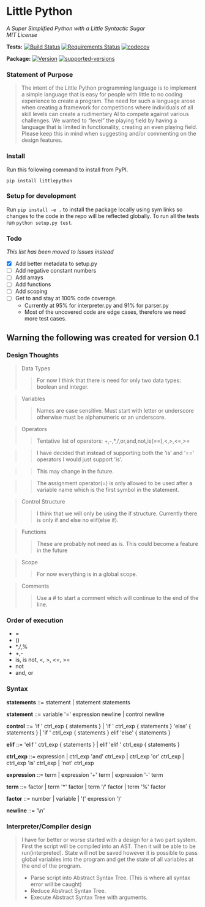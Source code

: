 # Little Python

*A Super Simplified Python with a Little Syntactic Sugar*  
*MIT License*

**Tests:** [![Build Status](https://travis-ci.org/derpferd/little-python.svg?branch=master)](https://travis-ci.org/derpferd/little-python)
[![Requirements Status](https://requires.io/github/derpferd/little-python/requirements.svg?branch=master)](https://requires.io/github/derpferd/little-python/requirements/?branch=master)
[![codecov](https://codecov.io/gh/DerPferd/little-python/branch/master/graph/badge.svg)](https://codecov.io/gh/DerPferd/little-python)

**Package:** [![Version](https://img.shields.io/pypi/v/littlepython.svg)](https://pypi.python.org/pypi/littlepython)
[![supported-versions](https://img.shields.io/pypi/pyversions/littlepython.svg)](https://pypi.python.org/pypi/littlepython)

### Statement of Purpose

> The intent of the Little Python programming language is to implement a simple language that is easy for people with little to no coding experience to create a program. The need for such a language arose when creating a framework for competitions  where individuals of all skill levels can create a rudimentary AI to compete against various challenges. We wanted to “level” the playing field by having a language that is limited in functionality, creating an even playing field. Please keep this in mind when suggesting and/or commenting on the design features.

### Install
Run this following command to install from PyPI.

```pip install littlepython```

### Setup for development
Run ```pip install -e .``` to install the package locally using sym links so changes to the code in the repo will be reflected globally.
To run all the tests run ```python setup.py test```.

### Todo
*This list has been moved to Issues instead*
- [X] Add better metadata to setup.py
- [ ] Add negative constant numbers
- [ ] Add arrays
- [ ] Add functions
- [ ] Add scoping
- [ ] Get to and stay at 100% code coverage.
   - Currently at 95% for interpreter.py and 91% for parser.py
   - Most of the uncovered code are edge cases, therefore we need more test cases.


## Warning the following was created for version 0.1

### Design Thoughts
> Data Types
> > For now I think that there is need for only two data types: boolean and integer.

> Variables
> > Names are case sensitive.
> > Must start with letter or underscore otherwise must be alphanumeric or an underscore.

> Operators
> > Tentative list of operators: +,-,*,/,or,and,not,is(==),<,>,<=,>=

> > I have decided that instead of supporting both the 'is’ and ‘==’ operators I would just support 'is’.

> > This may change in the future.

> > The assignment operator(=) is only allowed to be used after a variable name which is the first symbol in the statement.

> Control Structure
> > I think that we will only be using the if structure.
Currently there is only if and else no elif(else if).

> Functions
> > These are probably not need as is.
This could become a feature in the future

> Scope
> > For now everything is in a global scope.

> Comments
> > Use a # to start a comment which will continue to the end of the line.

### Order of execution
* =
* ()
* *,/,%
* +,-
* is, is not, <, >, <=, >=
* not
* and, or



### Syntax
**statements** ::= statement
                 | statement statements

**statement**  ::= variable '=' expression newline
                 | control newline

**control**    ::= 'if ' ctrl_exp { statements }
                 | 'if ' ctrl_exp { statements } 'else' { statements }
                 | 'if ' ctrl_exp { statements } elif 'else' { statements }

**elif**       ::= 'elif ' ctrl_exp { statements }
                 | elif 'elif ' ctrl_exp { statements }

**ctrl_exp**   ::= expression
                 | ctrl_exp 'and' ctrl_exp
                 | ctrl_exp 'or' ctrl_exp
                 | ctrl_exp 'is' ctrl_exp
                 | 'not' ctrl_exp

**expression** ::= term
                 | expression '+' term
                 | expression '-' term

**term**       ::= factor
                 | term '*' factor
                 | term '/' factor
                 | term '%' factor

**factor**     ::= number
                 | variable
                 | '(' expression ')'

**newline**    ::= '\n'

### Interpreter/Compiler design
> I have for better or worse started with a design for a two part system. First the script will be compiled into an AST. Then it will be able to be run(interpreted). State will not be saved however it is possible to pass global variables into the program and get the state of all variables at the end of the program.
> - Parse script into Abstract Syntax Tree. (This is where all syntax error will be caught)
> - Reduce Abstract Syntax Tree.
> - Execute Abstract Syntax Tree with arguments.
